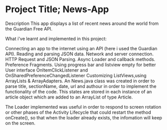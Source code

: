 # Project Title; News-App

Description
This app displays a list of recent news around the world
from the Guardian Free API.

What i've learnt and implemented in this project:


Connecting an app to the internet using an API (here i used the Guardian API).
Reading and parsing JSON data.
Network and server connection.
HTTP Request and JSON Parsing.
Async Loader and callback methods.
Preference Fragments.
Using progress bar and listview empty for better User interface
OnItemClickListener and OnSharedPreferenceChangedListener
Customizing ListViews,using ArrayLists & ArrayAdapters.
An News.java class was created in order to parse title, sectionName, date, url and authour in order to implement the functionality of the code. This states are stored in each instance of an article object which are added to an ArrayList of type Article.

The Loader implemented was useful in order to respond to screen rotation or other phases of the Activity Lifecycle that could restart the method onCreate(), so that when the loader already exists, the infomation will keep on the screen.
